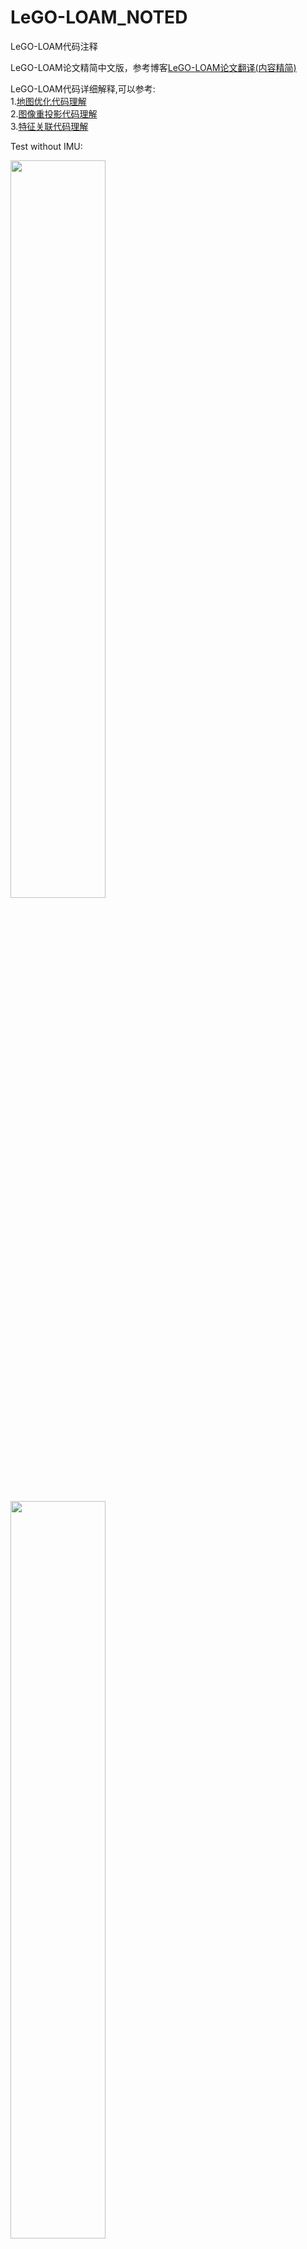 # LeGO-LOAM_NOTED

 LeGO-LOAM代码注释

LeGO-LOAM论文精简中文版，参考博客[LeGO-LOAM论文翻译(内容精简)](https://wykxwyc.github.io/2019/04/26/LeGO-LOAM-Paper-Traslation-and-Summary/)

LeGO-LOAM代码详细解释,可以参考:    
1.[地图优化代码理解](https://wykxwyc.github.io/2019/01/21/LeGO-LOAM-code-review-mapOptmization/)  
2.[图像重投影代码理解](https://wykxwyc.github.io/2019/01/23/LeGO-LOAM-code-review-imageProjection/)  
3.[特征关联代码理解](https://wykxwyc.github.io/2019/01/24/LeGO-LOAM-code-review-featureAssociation/)  

Test without IMU:  

<img src="https://github.com/wykxwyc/LeGO-LOAM_NOTED/blob/master/lego-loam-experiment.jpg" width = 55% height = 55%/>   
<img src="https://github.com/wykxwyc/LeGO-LOAM_NOTED/blob/master/lego-loam-experiment-downward.jpg" width = 55% height = 55%/>  

ROS nodes in LeGO-LOAM:  

<img src="https://github.com/wykxwyc/LeGO-LOAM_NOTED/blob/master/lego-loam-nodes.png" width = 55% height = 55%/>

2018-12-28 Forked from LeGO-LOAM: https://github.com/RobustFieldAutonomyLab/LeGO-LOAM


